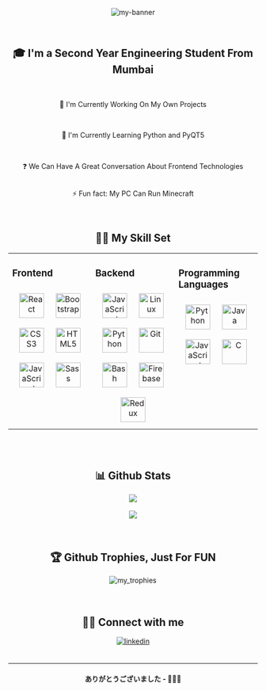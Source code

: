 <p align="center">
<img src="https://user-images.githubusercontent.com/34976093/184506324-a3c55dde-e441-41b3-807b-8c4393d39f72.png" alt="my-banner" />
</p>
<br/>

## <div align="center">🎓 I'm a Second Year Engineering Student From Mumbai</div>

<br/>

<div align="center">
 <p>🎯 I'm Currently Working On My Own Projects</p>
 <br />
 <p>📘 I'm Currently Learning Python and PyQT5</p>
 <br />
 <p>❓ We Can Have A Great Conversation About Frontend Technologies</p>
 <br />
 ⚡ Fun fact: My PC Can Run Minecraft
 <br />
</div>

<br />
<br/>

## <div align="center"> 👨‍💻 My Skill Set</div>  
<table><tr><td valign="top" width="33%">



### Frontend  
<div align="center">  
<a href="https://reactjs.org/" target="_blank"><img style="margin: 10px" src="https://profilinator.rishav.dev/skills-assets/react-original-wordmark.svg" alt="React" height="50" /></a>  
<a href="https://getbootstrap.com/docs/3.4/javascript/" target="_blank"><img style="margin: 10px" src="https://profilinator.rishav.dev/skills-assets/bootstrap-plain.svg" alt="Bootstrap" height="50" /></a>  
<a href="https://www.w3schools.com/css/" target="_blank"><img style="margin: 10px" src="https://profilinator.rishav.dev/skills-assets/css3-original-wordmark.svg" alt="CSS3" height="50" /></a>  
<a href="https://en.wikipedia.org/wiki/HTML5" target="_blank"><img style="margin: 10px" src="https://profilinator.rishav.dev/skills-assets/html5-original-wordmark.svg" alt="HTML5" height="50" /></a>  
<a href="https://www.javascript.com/" target="_blank"><img style="margin: 10px" src="https://profilinator.rishav.dev/skills-assets/javascript-original.svg" alt="JavaScript" height="50" /></a>  
<a href="https://sass-lang.com/" target="_blank"><img style="margin: 10px" src="https://profilinator.rishav.dev/skills-assets/sass-original.svg" alt="Sass" height="50" /></a>  
</div>

</td><td valign="top" width="33%">



### Backend  
<div align="center">  
<a href="https://www.javascript.com/" target="_blank"><img style="margin: 10px" src="https://profilinator.rishav.dev/skills-assets/javascript-original.svg" alt="JavaScript" height="50" /></a>   
<a href="https://www.linux.org/" target="_blank"><img style="margin: 10px" src="https://profilinator.rishav.dev/skills-assets/linux-original.svg" alt="Linux" height="50" /></a>  
<a href="https://www.python.org/" target="_blank"><img style="margin: 10px" src="https://profilinator.rishav.dev/skills-assets/python-original.svg" alt="Python" height="50" /></a>  
<a href="https://github.com/" target="_blank"><img style="margin: 10px" src="https://profilinator.rishav.dev/skills-assets/git-scm-icon.svg" alt="Git" height="50" /></a>  
<a href="https://www.gnu.org/software/bash/" target="_blank"><img style="margin: 10px" src="https://profilinator.rishav.dev/skills-assets/gnu_bash-icon.svg" alt="Bash" height="50" /></a>  
<a href="https://firebase.google.com/" target="_blank"><img style="margin: 10px" src="https://profilinator.rishav.dev/skills-assets/firebase.png" alt="Firebase" height="50" /></a>  
<a href="https://redux.js.org/" target="_blank"><img style="margin: 10px" src="https://profilinator.rishav.dev/skills-assets/redux-original.svg" alt="Redux" height="50" /></a>  
</div>

</td><td valign="top" width="33%">



### Programming Languages  
<div align="center">  
<a href="https://www.python.org/" target="_blank"><img style="margin: 10px" src="https://profilinator.rishav.dev/skills-assets/python-original.svg" alt="Python" height="50" /></a>  
<a href="https://www.java.com/" target="_blank"><img style="margin: 10px" src="https://profilinator.rishav.dev/skills-assets/java-original-wordmark.svg" alt="Java" height="50" /></a>  
<a href="https://www.javascript.com/" target="_blank"><img style="margin: 10px" src="https://profilinator.rishav.dev/skills-assets/javascript-original.svg" alt="JavaScript" height="50" /></a>  
<a href="https://www.cprogramming.com/" target="_blank"><img style="margin: 10px" src="https://profilinator.rishav.dev/skills-assets/c-original.svg" alt="C" height="50" /></a>  
</div>

</td></tr></table>  

<br />
<br/>

## <div align="center">📊 Github Stats</div>  
<div align="center"><img src="http://github-profile-summary-cards.vercel.app/api/cards/profile-details?username=DaffyTheDuck&theme=radical"/></div>
<br />
<div align="center"><img src="https://github-readme-stats.vercel.app/api?username=DaffyTheDuck&show_icons=true&count_private=true&hide_border=true&theme=radical" align="center" /></div>

<br/>
<br/>


## <div align="center">🏆 Github Trophies, Just For FUN</div> 
<div align="center">
  <img src="https://github-profile-trophy.vercel.app/?username=DaffyTheDuck&row=1&theme=radical" alt="my_trophies" />
</div>

<br/>
<br/>

## <div align="center"> 🤝🏻 Connect with me </div>  
<div align="center">
<a href="https://linkedin.com/in/daffyduck" target="_blank">
<img src=https://img.shields.io/badge/linkedin-%231E77B5.svg?&style=for-the-badge&logo=linkedin&logoColor=white alt=linkedin style="margin-bottom: 5px;" />
</a>  
</div>  

<br/>

***********************************

#### <div align="center">ありがとうございました - 🙇🏻‍♂️</div>
